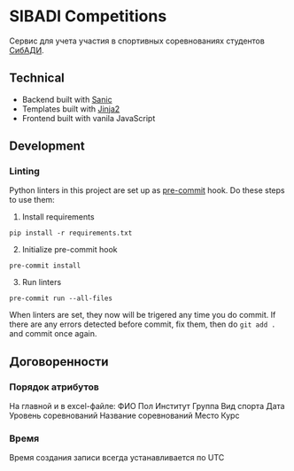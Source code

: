 # SIBADI Competitions
Сервис для учета участия в спортивных соревнованиях студентов [СибАДИ](https://sibadi.org/).

## Technical
- Backend built with [Sanic](https://sanic.dev/en/)
- Templates built with [Jinja2](https://jinja.palletsprojects.com/en/3.1.x/) 
- Frontend built with vanila JavaScript

## Development

### Linting

Python linters in this project are set up as [pre-commit](https://pre-commit.com/) hook. Do these steps to use them:
1. Install requirements
```
pip install -r requirements.txt
```

2. Initialize pre-commit hook
```
pre-commit install
```

3. Run linters
```
pre-commit run --all-files
```

When linters are set, they now will be trigered any time you do commit. If there are any errors detected before commit, fix them, then do `git add .` and commit once again.

## Договоренности
### Порядок атрибутов
На главной и в excel-файле: ФИО	Пол	Институт Группа Вид спорта Дата Уровень соревнований Название соревнований Место Курс

### Время
Время создания записи всегда устанавливается по UTC
